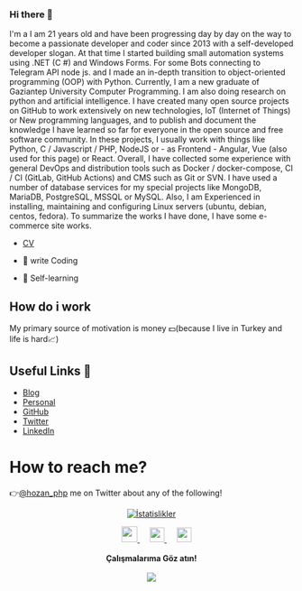 ### Hi there 👋

I'm a  I am 21 years old and have been progressing day by day on the way to become a passionate developer and coder since 2013 with a self-developed developer slogan. At that time I started building small automation systems using .NET (C #) and Windows Forms. For some Bots connecting to Telegram API node js. and I made an in-depth transition to object-oriented programming (OOP) with Python. Currently, I am a new graduate of Gaziantep University Computer Programming. I am also doing research on python and artificial intelligence. I have created many open source projects on GitHub to work extensively on new technologies, IoT (Internet of Things) or New programming languages, and to publish and document the knowledge I have learned so far for everyone in the open source and free software community. In these projects, I usually work with things like Python, C / Javascript / PHP, NodeJS or - as Frontend - Angular, Vue (also used for this page) or React. Overall, I have collected some experience with general DevOps and distribution tools such as Docker / docker-compose, CI / CI (GitLab, GitHub Actions) and CMS such as Git or SVN. I have used a number of database services for my special projects like MongoDB, MariaDB, PostgreSQL, MSSQL or MySQL. Also, I am Experienced in installing, maintaining and configuring Linux servers (ubuntu, debian, centos, fedora). To summarize the works I have done, I have some e-commerce site works.
- [CV](https://www.kariyer.net/ozgecmis/hozansahin)

- 💖	write Coding  
- 🌟	Self-learning

## How do i work

My primary source of motivation is money 💵(because I live in Turkey and life is hard📈)

## Useful Links 💙

- [Blog](https://coderolog.com/)
- [Personal](https://hozansahin.com.tr/)
- [GitHub](https://github.com/hozansahin)
- [Twitter](https://twitter.com/hozan_php)
- [LinkedIn](https://linkedin.com/in/mertcangokgoz/)

# How to reach me?

👉[@hozan_php](https://twitter.com/hozan_php) me on Twitter about any of the following!

<p align="center">
  <a href="https://github.com/hozansahin" class="rich-diff-level-one">
    <img src="https://github-readme-stats.vercel.app/api?username=hozansahin&title_color=333&text_color=777" alt="İstatislikler" >
  </a>
</p>

<p align="center">
  &emsp;
  <a href="https://hozansahin.com.tr">
    <img src="https://img.icons8.com/material/256/000000/globe--v1.png" width="28px"/>
  </a>
  &emsp;
  <a href="https://linkedin.com/in/hozansahin">
    <img src="https://img.icons8.com/ios-filled/256/000000/linkedin.svg" width="26px"/>
  </a>
  &emsp;
  <a href="https://twitter.com/hozan_php">
    <img src="https://img.icons8.com/ios-filled/256/000000/twitter.svg" width="26px"/>
  </a>
  <br><br>
  <strong>Çalışmalarıma Göz atın!</strong>
  <br><br>
  <a href="https://badges.pufler.dev">
    <img src="https://badges.pufler.dev/visits/hozansahin/hozansahin?style=flat-square&color=black&logo=github">
  </a>
</p>
